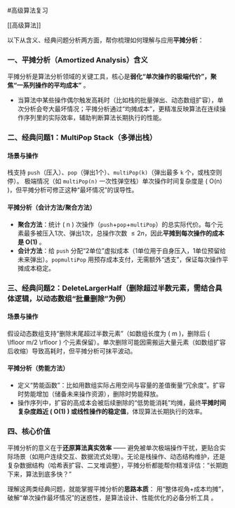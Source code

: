 #高级算法复习

[[高级算法]]


以下从含义、经典问题分析两方面，帮你梳理如何理解与应用**平摊分析**：

### 一、平摊分析（Amortized Analysis）含义

平摊分析是算法分析领域的关键工具，核心是**弱化“单次操作的极端代价”，聚焦“一系列操作的平均成本”** 。

- 当算法中某些操作偶尔触发高耗时（比如栈的批量弹出、动态数组扩容），单次分析会夸大最坏情况；平摊分析通过“均摊成本”，更精准反映算法在连续操作序列里的实际效率，辅助判断算法长期执行的性能。

### 二、经典问题1：MultiPop Stack（多弹出栈）

#### 场景与操作

栈支持 `push`（压入）、`pop`（弹出1个）、`multiPop(k)`（弹出最多 `k` 个，或栈空则停）。
极端情况（如 `multiPop(n)` 一次性弹空栈）单次操作时间复杂度是 \( O(n) \)，但平摊分析可修正这种“最坏情况”的误导性。

#### 平摊分析（会计方法/聚合方法）

- **聚合方法**：统计 \( n \) 次操作（`push`+`pop`+`multiPop`）的总实际代价。每个元素最多被压入1次、弹出1次，总操作次数  $\leq 2n$，因此**平摊到每次操作的成本是  O(1)** 。
- **会计方法**：给 `push` 分配“2单位”虚拟成本（1单位用于自身压入，1单位预留给未来弹出）。`popmultiPop` 用预存成本支付，无需额外“透支”，保证每次操作平摊成本稳定。

### 三、经典问题2：DeleteLargerHalf（删除超过半数元素，需结合具体逻辑，以动态数组“批量删除”为例）

#### 场景与操作

假设动态数组支持“删除末尾超过半数元素”（如数组长度为 \( m \)，删除后 \( \lfloor m/2 \rfloor \) 个元素保留）。单次删除可能因需搬运大量元素（如数组扩容后收缩）导致高耗时，但平摊分析可抹平波动。

#### 平摊分析（势能方法）

- 定义“势能函数”：比如用数组实际占用空间与容量的差值衡量“冗余度”。扩容时势能增加（储备未来操作资源），删除时势能释放。
- 操作序列中，扩容的高成本会被后续删除的“低势能消耗”均摊，最终**平摊时间复杂度趋近 \( O(1) \) 或线性操作的稳定值**，体现算法长期执行的效率。

### 四、核心价值

平摊分析的意义在于**还原算法真实效率**   —— 避免被单次极端操作干扰，更贴合实际场景（如用户连续交互、数据流式处理）。无论是栈操作、动态结构维护，还是复杂数据结构（哈希表扩容、二叉堆调整），平摊分析都能帮你精准评估：“长期跑下来，算法到底多快？”

理解这两类经典问题，就能掌握平摊分析的**思路本质**：
用“整体视角+成本均摊”，破解“单次操作最坏情况”的迷惑性，是算法设计、性能优化的必备分析工具 。
